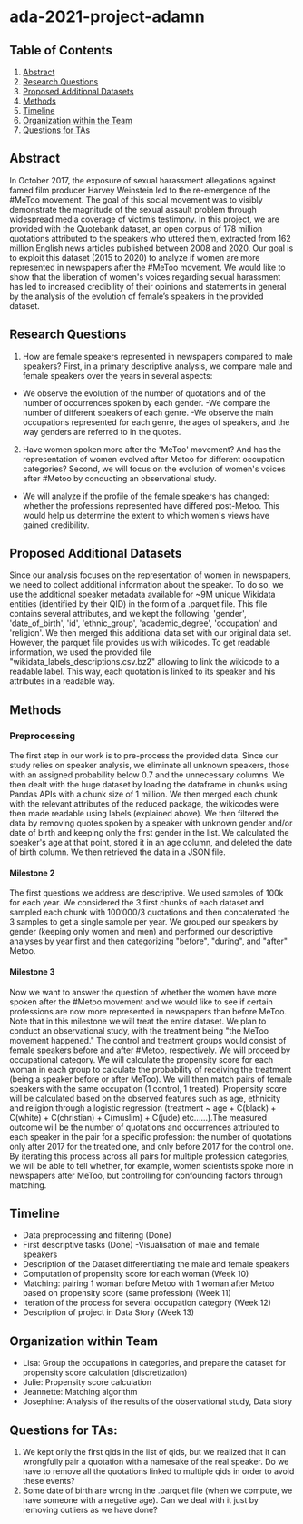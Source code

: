# ada-2021-project-adamn

## Table of Contents
1. [Abstract](#abstract)
2. [Research Questions](#research-questions)
3. [Proposed Additional Datasets](#proposed-additional-datasets)
4. [Methods](#methods)
5. [Timeline](#timeline)
6. [Organization within the Team](#organization-within-team)
7. [Questions for TAs](#questions-for-TAs)

## Abstract
In October 2017, the exposure of sexual harassment allegations against famed film producer Harvey Weinstein led to the re-emergence of the #MeToo movement. The goal of this social movement was to visibly demonstrate the magnitude of the sexual assault problem through widespread media coverage of victim’s testimony. In this project, we are provided with the Quotebank dataset, an open corpus of 178 million quotations attributed to the speakers who uttered them, extracted from 162 million English news articles published between 2008 and 2020. Our goal is to exploit this dataset (2015 to 2020) to analyze if women are more represented in newspapers after the #MeToo movement. We would like to show that the liberation of women's voices regarding sexual harassment has led to increased credibility of their opinions and statements in general by the analysis of the evolution of female’s speakers in the provided dataset.

## Research Questions
1. How are female speakers represented in newspapers compared to male speakers?
First, in a primary descriptive analysis, we compare male and female speakers over the years in several aspects:
- We observe the evolution of the number of quotations and of the number of occurrences spoken by each gender. 
-We compare the number of different speakers of each genre.
-We observe the main occupations represented for each genre, the ages of speakers, and the way genders are referred to in the quotes.
2. Have women spoken more after the 'MeToo' movement? And has the representation of women evolved after Metoo for different occupation categories?
Second, we will focus on the evolution of women's voices after #Metoo by conducting an observational study. 
- We will analyze if the profile of the female speakers has changed: whether the professions represented have differed post-Metoo. This would help us determine the extent to which women's views have gained credibility.

## Proposed Additional Datasets
Since our analysis focuses on the representation of women in newspapers, we need to collect additional information about the speaker. To do so, we use the additional speaker metadata available for ~9M unique Wikidata entities (identified by their QID) in the form of a .parquet file. This file contains several attributes, and we kept the following: 'gender', 'date_of_birth', 'id', 'ethnic_group', 'academic_degree', 'occupation' and 'religion'. We then merged this additional data set with our original data set. However, the parquet file provides us with wikicodes. To get readable information, we used the provided file "wikidata_labels_descriptions.csv.bz2" allowing to link the wikicode to a readable label. This way, each quotation is linked to its speaker and his attributes in a readable way.

## Methods
### Preprocessing
The first step in our work is to pre-process the provided data. Since our study relies on speaker analysis, we eliminate all unknown speakers, those with an assigned probability below 0.7 and the unnecessary columns. We then dealt with the huge dataset by loading the dataframe in chunks using Pandas APIs with a chunk size of 1 million. We then merged each chunk with the relevant attributes of the reduced package, the wikicodes were then made readable using labels (explained above). We then filtered the data by removing quotes spoken by a speaker with unknown gender and/or date of birth and keeping only the first gender in the list. We calculated the speaker's age at that point, stored it in an age column, and deleted the date of birth column. We then retrieved the data in a JSON file. 
#### Milestone 2
The first questions we address are descriptive. We used samples of 100k for each year. We considered the 3 first chunks of each dataset and sampled each chunk with 100’000/3 quotations and then concatenated the 3 samples to get a single sample per year. We grouped our speakers by gender (keeping only women and men) and performed our descriptive analyses by year first and then categorizing "before", "during", and "after" Metoo.
#### Milestone 3
Now we want to answer the question of whether the women have more spoken after the #Metoo movement  and we would like to see if certain professions are now more represented in newspapers than before MeToo. Note that in this milestone we will treat the entire dataset. 
We plan to conduct an observational study, with the treatment being "the MeToo movement happened." The control and treatment groups would consist of female speakers before and after #Metoo, respectively.
We will proceed by occupational category. We will calculate the propensity score for each woman in each group to calculate the probability of receiving the treatment (being a speaker before or after MeToo). We will then match pairs of female speakers with the same occupation (1 control, 1 treated). Propensity score will be calculated based on the observed features such as age, ethnicity and religion through a logistic regression (treatment ~ age + C(black) + C(white) + C(christian) + C(muslim) + C(jude) etc......).The measured outcome will be the number of quotations and occurrences attributed to each speaker in the pair for a specific profession: the number of quotations only after 2017 for the treated one, and only before 2017 for the control one. By iterating this process across all pairs for multiple profession categories, we will be able to tell whether, for example, women scientists spoke more in newspapers after MeToo, but controlling for confounding factors through matching.

## Timeline
- Data preprocessing and filtering (Done) 
- First descriptive tasks (Done)
-Visualisation of male and female speakers 
- Description of the Dataset differentiating the male and female speakers
- Computation of propensity score for each woman (Week 10)
- Matching: pairing 1 woman before Metoo with 1 woman after Metoo based on propensity score (same profession) (Week 11)
- Iteration of the process for several occupation category (Week 12)
- Description of project in Data Story (Week 13)

## Organization within Team
- Lisa: Group the occupations in categories, and prepare the dataset for propensity score calculation (discretization)
- Julie: Propensity score calculation
- Jeannette: Matching algorithm 
- Josephine: Analysis of the results of the observational study, Data story

## Questions for TAs:
1. We kept only the first qids in the list of qids, but we realized that it can wrongfully pair a quotation with a namesake of the real speaker. Do we have to remove all the quotations linked to multiple qids in order to avoid these events?
2. Some date of birth are wrong in the .parquet file (when we compute, we have someone with a negative age). Can we deal with it just by removing outliers as we have done?

